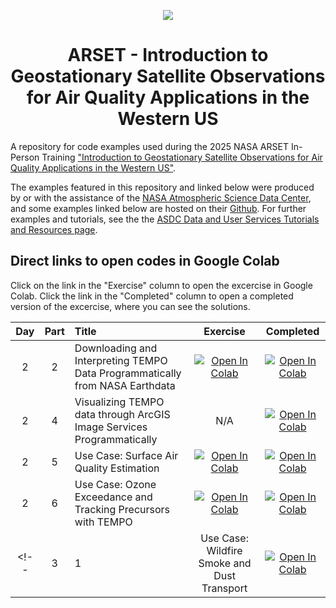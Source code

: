 <center>

![](https://earthdata.nasa.gov/s3fs-public/styles/hds_generic_card/public/2025-06/arset-inp-tempo-logo-th.png?VersionId=r0NY4RjZ3IrEMJ2M0lTP3b5bbKNHO9aA&itok=QS4KKRiW)

# ARSET - Introduction to Geostationary Satellite Observations for Air Quality Applications in the Western US

</center>

A repository for code examples used during the 2025 NASA ARSET In-Person Training ["Introduction to Geostationary Satellite Observations for Air Quality Applications in the Western US"](https://appliedsciences.nasa.gov/get-involved/training/english/arset-introduction-geostationary-satellite-observations-air-quality).

The examples featured in this repository and linked below were produced by or with the assistance of the [NASA Atmospheric Science Data Center](https://asdc.larc.nasa.gov/), and some examples linked below are hosted on their [Github](https://github.com/nasa/ASDC_Data_and_User_Services/tree/main/TEMPO). For further examples and tutorials, see the the [ASDC Data and User Services Tutorials and Resources page](https://nasa.github.io/ASDC_Data_and_User_Services/).

## Direct links to open codes in Google Colab

Click on the link in the "Exercise" column to open the excercise in Google Colab. Click the link in the "Completed" column to open a completed version of the excercise, where you can see the solutions.

| Day | Part | Title                                    | Exercise        | Completed       |
| :-: | :--: | :--------------------------------------- | :-------------: | :-------------: |
| 2   | 2    | Downloading and Interpreting TEMPO Data Programmatically from NASA Earthdata | [![Open In Colab](https://colab.research.google.com/assets/colab-badge.svg)](https://colab.research.google.com/github/nasa/ASDC_Data_and_User_Services/blob/main/TEMPO/additional_drafts/ARSET-TEMPO_August2025-with-blanks.ipynb) | [![Open In Colab](https://colab.research.google.com/assets/colab-badge.svg)](https://colab.research.google.com/github/nasa/ASDC_Data_and_User_Services/blob/main/TEMPO/ARSET-TEMPO_August2025.ipynb) |
| 2   | 4    | Visualizing TEMPO data through ArcGIS Image Services Programmatically | N/A | [![Open In Colab](https://colab.research.google.com/assets/colab-badge.svg)](https://colab.research.google.com/github/nasa/ASDC_Data_and_User_Services/blob/main/TEMPO/Utilizing_TEMPO_ArcGIS_Image_Services_ARSET_Training.ipynb) |
| 2   | 5    | Use Case: Surface Air Quality Estimation | [![Open In Colab](https://colab.research.google.com/assets/colab-badge.svg)](https://colab.research.google.com/github/NASAARSET/GEO_AQ_InPerson_2025/blob/main/D2P5_exercise_surface_level_AQ.ipynb) | [![Open In Colab](https://colab.research.google.com/assets/colab-badge.svg)](https://colab.research.google.com/github/NASAARSET/GEO_AQ_InPerson_2025/blob/main/D2P5_exercise_surface_level_AQ_complete.ipynb) | 
| 2   | 6    | Use Case: Ozone Exceedance and Tracking Precursors with TEMPO | [![Open In Colab](https://colab.research.google.com/assets/colab-badge.svg)](https://colab.research.google.com/github/NASAARSET/GEO_AQ_InPerson_2025/blob/main/D2P6_exercise_ozone_precursors.ipynb) | [![Open In Colab](https://colab.research.google.com/assets/colab-badge.svg)](https://colab.research.google.com/github/NASAARSET/GEO_AQ_InPerson_2025/blob/main/D2P6_exercise_ozone_precursors_complete.ipynb) |
<!-- | 3   | 1    | Use Case: Wildfire Smoke and Dust Transport | [![Open In Colab](https://colab.research.google.com/assets/colab-badge.svg)](https://colab.research.google.com/github/NASAARSET/GEO_AQ_InPerson_2025/blob/main/D3P1_exercise_smoke_and_dust.ipynb) | [![Open In Colab](https://colab.research.google.com/assets/colab-badge.svg)](https://colab.research.google.com/github/NASAARSET/GEO_AQ_InPerson_2025/blob/main/D3P1_exercise_smoke_and_dust_complete.ipynb) | -->
